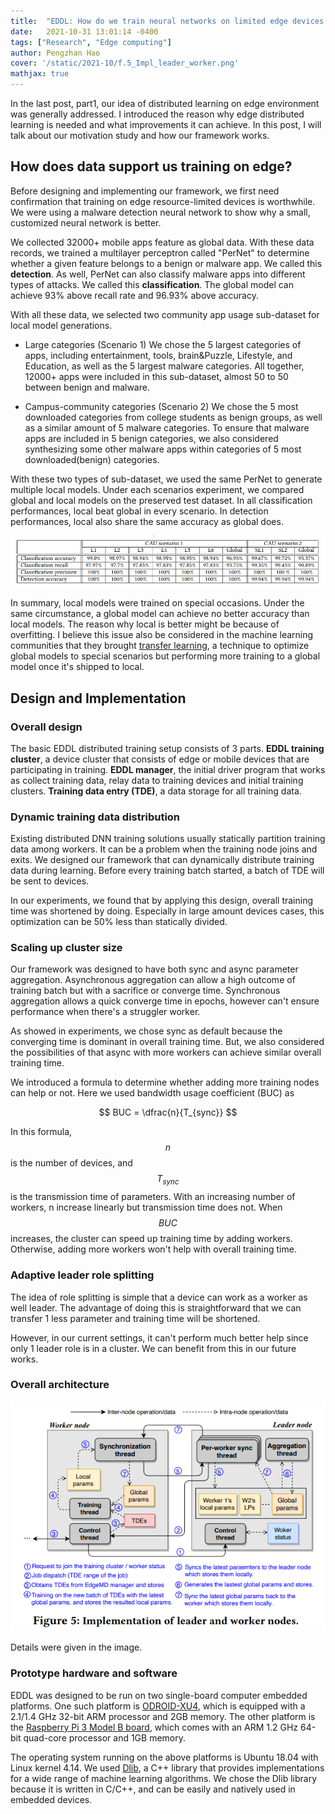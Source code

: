 ```yaml
---
title:  "EDDL: How do we train neural networks on limited edge devices - PART 2"
date:   2021-10-31 13:01:14 -0400
tags: ["Research", "Edge computing"]
author: Pengzhan Hao
cover: '/static/2021-10/f.5_Impl_leader_worker.png'
mathjax: true
---
```


In the last post, part1, our idea of distributed learning on edge environment was generally addressed.
I introduced the reason why edge distributed learning is needed and what improvements it can achieve.
In this post, I will talk about our motivation study and how our framework works.
  
## How does data support us training on edge?

Before designing and implementing our framework, we first need confirmation that training on edge resource-limited devices is worthwhile.
We were using a malware detection neural network to show why a small, customized neural network is better.

We collected 32000+ mobile apps feature as global data.
With these data records, we trained a multilayer perceptron called "PerNet" to determine whether a given feature belongs to a benign or malware app.
We called this **detection**.
As well, PerNet can also classify malware apps into different types of attacks.
We called this **classification**.
The global model can achieve 93% above recall rate and 96.93% above accuracy.

With all these data, we selected two community app usage sub-dataset for local model generations.

- Large categories (Scenario 1)
    We chose the 5 largest categories of apps, including entertainment, tools, brain&Puzzle, Lifestyle, and Education, as well as the 5 largest malware categories.
    All together, 12000+ apps were included in this sub-dataset, almost 50 to 50 between benign and malware.

- Campus-community categories (Scenario 2)
    We chose the 5 most downloaded categories from college students as benign groups, as well as a similar amount of 5 malware categories.
    To ensure that malware apps are included in 5 benign categories, we also considered synthesizing some other malware apps within categories of 5 most downloaded(benign) categories.

With these two types of sub-dataset, we used the same PerNet to generate multiple local models.
Under each scenarios experiment, we compared global and local models on the preserved test dataset.
In all classification performances, local beat global in every scenario.
In detection performances, local also share the same accuracy as global does.

![Inference results](/static/2021-10/t.3_inference_result.png)

In summary, local models were trained on special occasions.
Under the same circumstance, a global model can achieve no better accuracy than local models.
The reason why local is better might be because of overfitting.
I believe this issue also be considered in the machine learning communities that they brought [transfer learning](https://en.wikipedia.org/wiki/Transfer_learning),
a technique to optimize global models to special scenarios but performing more training to a global model once it's shipped to local.

## Design and Implementation

### Overall design

The basic EDDL distributed training setup consists of 3 parts.
**EDDL training cluster**, a device cluster that consists of edge or mobile devices that are participating in training.
**EDDL manager**, the initial driver program that works as collect training data, relay data to training devices and initial training clusters.
**Training data entry (TDE)**, a data storage for all training data.

### Dynamic training data distribution

Existing distributed DNN training solutions usually statically partition training data among workers.
It can be a problem when the training node joins and exits.
We designed our framework that can dynamically distribute training data during learning.
Before every training batch started, a batch of TDE will be sent to devices.

In our experiments, we found that by applying this design, overall training time was shortened by doing.
Especially in large amount devices cases, this optimization can be 50% less than statically divided.

### Scaling up cluster size

Our framework was designed to have both sync and async parameter aggregation.
Asynchronous aggregation can allow a high outcome of training batch but with a sacrifice or converge time.
Synchronous aggregation allows a quick converge time in epochs, however can't ensure performance when there's a struggler worker.

As showed in experiments, we chose sync as default because the converging time is dominant in overall training time.
But, we also considered the possibilities of that async with more workers can achieve similar overall training time.

We introduced a formula to determine whether adding more training nodes can help or not.
Here we used bandwidth usage coefficient (BUC) as

$$ BUC = \dfrac{n}{T_{sync}} $$

In this formula, $$n$$ is the number of devices, and $$T_{sync}$$ is the transmission time of parameters.
With an increasing number of workers, n increase linearly but transmission time does not.
When $$BUC$$ increases, the cluster can speed up training time by adding workers.
Otherwise, adding more workers won't help with overall training time.

### Adaptive leader role splitting

The idea of role splitting is simple that a device can work as a worker as well leader.
The advantage of doing this is straightforward that we can transfer 1 less parameter and training time will be shortened.

However, in our current settings, it can't perform much better help since only 1 leader role is in a cluster.
We can benefit from this in our future works.

### Overall architecture

![Implementation](/static/2021-10/f.5_Impl_leader_worker.png)

Details were given in the image.

### Prototype hardware and software

EDDL was designed to be run on two single-board computer embedded platforms.
One such platform is [ODROID-XU4](https://www.hardkernel.com/shop/odroid-xu4-special-price/), which is equipped with a 2.1/1.4 GHz 32-bit ARM processor and 2GB memory.
The other platform is the [Raspberry Pi 3 Model B board](https://www.raspberrypi.com/products/raspberry-pi-3-model-b/), which comes with an ARM 1.2 GHz 64-bit quad-core processor and 1GB memory.

The operating system running on the above platforms is Ubuntu 18.04 with Linux kernel 4.14.
We used [Dlib](http://dlib.net/), a C++ library that provides implementations for a wide range of machine learning algorithms.
We chose the Dlib library because it is written in C/C++, and can be easily and natively used in embedded devices.
